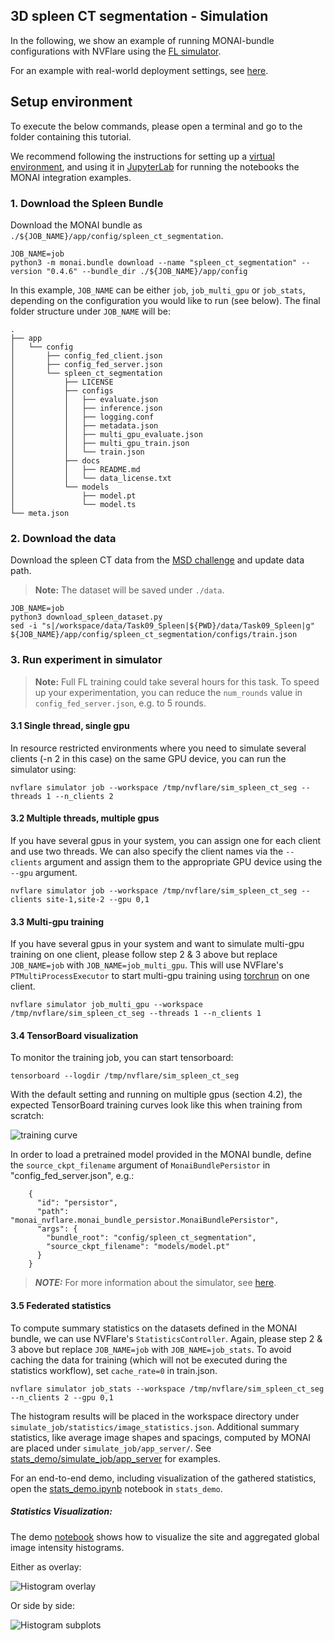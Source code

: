 ## 3D spleen CT segmentation - Simulation
In the following, we show an example of running MONAI-bundle configurations with NVFlare using the
[FL simulator](https://nvflare.readthedocs.io/en/main/user_guide/fl_simulator.html).

For an example with real-world deployment settings, see [here](../spleen_ct_segmentation_real-world/README.md).

## Setup environment

To execute the below commands, please open a terminal
and go to the folder containing this tutorial.

We recommend following the instructions for setting up a [virtual environment](../../../../examples/README.md#set-up-a-virtual-environment),
and using it in [JupyterLab](../../../../examples/README.md#notebooks) for running the notebooks the MONAI integration examples.

### 1. Download the Spleen Bundle

Download the MONAI bundle as `./${JOB_NAME}/app/config/spleen_ct_segmentation`.

```
JOB_NAME=job
python3 -m monai.bundle download --name "spleen_ct_segmentation" --version "0.4.6" --bundle_dir ./${JOB_NAME}/app/config
``` 

In this example, `JOB_NAME` can be either `job`, `job_multi_gpu` or `job_stats`, depending on the configuration you would like to run (see below).
The final folder structure under `JOB_NAME` will be:

```
.
├── app
│   └── config
│       ├── config_fed_client.json
│       ├── config_fed_server.json
│       └── spleen_ct_segmentation
│           ├── LICENSE
│           ├── configs
│           │   ├── evaluate.json
│           │   ├── inference.json
│           │   ├── logging.conf
│           │   ├── metadata.json
│           │   ├── multi_gpu_evaluate.json
│           │   ├── multi_gpu_train.json
│           │   └── train.json
│           ├── docs
│           │   ├── README.md
│           │   └── data_license.txt
│           └── models
│               ├── model.pt
│               └── model.ts
└── meta.json
```

### 2. Download the data
Download the spleen CT data from the [MSD challenge](http://medicaldecathlon.com/) and update data path.

> **Note:** The dataset will be saved under `./data`.
```
JOB_NAME=job
python3 download_spleen_dataset.py
sed -i "s|/workspace/data/Task09_Spleen|${PWD}/data/Task09_Spleen|g" ${JOB_NAME}/app/config/spleen_ct_segmentation/configs/train.json
```

### 3. Run experiment in simulator

> **Note:** Full FL training could take several hours for this task.
> To speed up your experimentation, you can reduce the `num_rounds` value in `config_fed_server.json`, e.g. to 5 rounds.

#### 3.1 Single thread, single gpu
In resource restricted environments where you need to simulate several clients (-n 2 in this case) on the same GPU device,
you can run the simulator using:

```
nvflare simulator job --workspace /tmp/nvflare/sim_spleen_ct_seg --threads 1 --n_clients 2
```

#### 3.2 Multiple threads, multiple gpus
If you have several gpus in your system, you can assign one for each client and use two threads.
We can also specify the client names via the `--clients` argument
and assign them to the appropriate GPU device using the `--gpu` argument.

```
nvflare simulator job --workspace /tmp/nvflare/sim_spleen_ct_seg --clients site-1,site-2 --gpu 0,1
```

#### 3.3 Multi-gpu training
If you have several gpus in your system and want to simulate multi-gpu training on one client,
please follow step 2 & 3 above but replace `JOB_NAME=job` with `JOB_NAME=job_multi_gpu`. This will use NVFlare's `PTMultiProcessExecutor`
to start multi-gpu training using [torchrun](https://pytorch.org/docs/stable/elastic/run.html) on one client.

```
nvflare simulator job_multi_gpu --workspace /tmp/nvflare/sim_spleen_ct_seg --threads 1 --n_clients 1
```

#### 3.4 TensorBoard visualization
To monitor the training job, you can start tensorboard:
```
tensorboard --logdir /tmp/nvflare/sim_spleen_ct_seg
```

With the default setting and running on multiple gpus (section 4.2), the expected TensorBoard training curves look like this when training from scratch:

![training curve](./tb_plot.png)

In order to load a pretrained model provided in the MONAI bundle, define the `source_ckpt_filename` argument of `MonaiBundlePersistor` in "config_fed_server.json", e.g.:
```
    {
      "id": "persistor",
      "path": "monai_nvflare.monai_bundle_persistor.MonaiBundlePersistor",
      "args": {
        "bundle_root": "config/spleen_ct_segmentation",
        "source_ckpt_filename": "models/model.pt"
      }
    }
```

> **_NOTE:_** For more information about the simulator, see [here](https://nvflare.readthedocs.io).

#### 3.5 Federated statistics

To compute summary statistics on the datasets defined in the MONAI bundle, we can use NVFlare's `StatisticsController`.
Again, please step 2 & 3 above but replace `JOB_NAME=job` with `JOB_NAME=job_stats`.
To avoid caching the data for training (which will not be executed during the statistics workflow), set `cache_rate=0` in train.json.

```
nvflare simulator job_stats --workspace /tmp/nvflare/sim_spleen_ct_seg --n_clients 2 --gpu 0,1
```

The histogram results will be placed in the workspace directory under `simulate_job/statistics/image_statistics.json`.
Additional summary statistics, like average image shapes and spacings, computed by MONAI are placed under `simulate_job/app_server/`.
See [stats_demo/simulate_job/app_server](./stats_demo/simulate_job/app_server) for examples.

For an end-to-end demo, including visualization of the gathered statistics, open the [stats_demo.ipynb](./stats_demo/stats_demo.ipynb) notebook in `stats_demo`.

##### Statistics Visualization:
The demo [notebook](./stats_demo/stats_demo.ipynb) shows how to 
visualize the site and aggregated global image intensity histograms. 

Either as overlay:

![Histogram overlay](./stats_demo/histogram_main.png)


Or side by side:

![Histogram subplots](./stats_demo/histogram_subplot.png)
